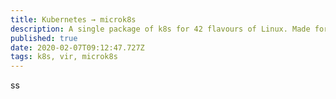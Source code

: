 ```yaml
---
title: Kubernetes → microk8s
description: A single package of k8s for 42 flavours of Linux. Made for developers, and great for edge, IoT and appliances.
published: true
date: 2020-02-07T09:12:47.727Z
tags: k8s, vir, microk8s
---
```


ss